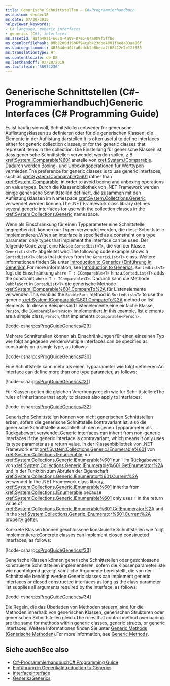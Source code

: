 ```yaml
---
title: Generische Schnittstellen – C#-Programmierhandbuch
ms.custom: seodec18
ms.date: 07/20/2015
helpviewer_keywords:
- C# language, generic interfaces
- generics [C#], interfaces
ms.assetid: a8fa49a1-6e78-4a09-87e5-84a0b9f5ffbe
ms.openlocfilehash: 09b8200d19b6f94cab423dbe4001fbeda83aa06f
ms.sourcegitcommit: 40364ded04fa6cdcb2b6beca7f68412e2e12f633
ms.translationtype: HT
ms.contentlocale: de-DE
ms.lasthandoff: 02/28/2019
ms.locfileid: "56974236"
---
```

# <a name="generic-interfaces-c-programming-guide"></a><span data-ttu-id="0daa5-102">Generische Schnittstellen (C#-Programmierhandbuch)</span><span class="sxs-lookup"><span data-stu-id="0daa5-102">Generic Interfaces (C# Programming Guide)</span></span>
<span data-ttu-id="0daa5-103">Es ist häufig sinnvoll, Schnittstellen entweder für generische Auflistungsklassen zu definieren oder für die generischen Klassen, die Elemente in der Auflistung darstellen.</span><span class="sxs-lookup"><span data-stu-id="0daa5-103">It is often useful to define interfaces either for generic collection classes, or for the generic classes that represent items in the collection.</span></span> <span data-ttu-id="0daa5-104">Die Einstellung für generische Klassen ist, dass generische Schnittstellen verwendet werden sollen, z.B. <xref:System.IComparable%601> anstelle von <xref:System.IComparable>. Dadurch werden Boxing- und Unboxingoperationen für Werttypen vermieden.</span><span class="sxs-lookup"><span data-stu-id="0daa5-104">The preference for generic classes is to use generic interfaces, such as <xref:System.IComparable%601> rather than <xref:System.IComparable>, in order to avoid boxing and unboxing operations on value types.</span></span> <span data-ttu-id="0daa5-105">Durch die Klassenbibliothek von .NET Framework werden einige generische Schnittstellen definiert, die zusammen mit den Auflistungsklassen im Namespace <xref:System.Collections.Generic> verwendet werden können.</span><span class="sxs-lookup"><span data-stu-id="0daa5-105">The .NET Framework class library defines several generic interfaces for use with the collection classes in the <xref:System.Collections.Generic> namespace.</span></span>  
  
 <span data-ttu-id="0daa5-106">Wenn als Einschränkung für einen Typparameter eine Schnittstelle angegeben ist, können nur Typen verwendet werden, die diese Schnittstelle implementieren.</span><span class="sxs-lookup"><span data-stu-id="0daa5-106">When an interface is specified as a constraint on a type parameter, only types that implement the interface can be used.</span></span> <span data-ttu-id="0daa5-107">Der folgende Code zeigt eine Klasse `SortedList<T>`, die von der Klasse `GenericList<T>` abgeleitet wird.</span><span class="sxs-lookup"><span data-stu-id="0daa5-107">The following code example shows a `SortedList<T>` class that derives from the `GenericList<T>` class.</span></span> <span data-ttu-id="0daa5-108">Weitere Informationen finden Sie unter [Introduction to Generics (Einführung in Generika)](../../../csharp/programming-guide/generics/introduction-to-generics.md).</span><span class="sxs-lookup"><span data-stu-id="0daa5-108">For more information, see [Introduction to Generics](../../../csharp/programming-guide/generics/introduction-to-generics.md).</span></span> <span data-ttu-id="0daa5-109">`SortedList<T>` fügt die Einschränkung `where T : IComparable<T>` hinzu.</span><span class="sxs-lookup"><span data-stu-id="0daa5-109">`SortedList<T>` adds the constraint `where T : IComparable<T>`.</span></span> <span data-ttu-id="0daa5-110">Dadurch kann die Methode `BubbleSort` in `SortedList<T>` die generische Methode <xref:System.IComparable%601.CompareTo%2A> für Listenelemente verwenden.</span><span class="sxs-lookup"><span data-stu-id="0daa5-110">This enables the `BubbleSort` method in `SortedList<T>` to use the generic <xref:System.IComparable%601.CompareTo%2A> method on list elements.</span></span> <span data-ttu-id="0daa5-111">In diesem Beispiel sind Listenelemente eine einfache Klasse, `Person`, die `IComparable<Person>` implementiert.</span><span class="sxs-lookup"><span data-stu-id="0daa5-111">In this example, list elements are a simple class, `Person`, that implements `IComparable<Person>`.</span></span>  
  
 [!code-csharp[csProgGuideGenerics#29](~/samples/snippets/csharp/VS_Snippets_VBCSharp/csProgGuideGenerics/CS/Generics2.cs#29)]  
  
 <span data-ttu-id="0daa5-112">Mehrere Schnittstellen können als Einschränkungen für einen einzelnen Typ wie folgt angegeben werden:</span><span class="sxs-lookup"><span data-stu-id="0daa5-112">Multiple interfaces can be specified as constraints on a single type, as follows:</span></span>  
  
 [!code-csharp[csProgGuideGenerics#30](~/samples/snippets/csharp/VS_Snippets_VBCSharp/csProgGuideGenerics/CS/Generics.cs#30)]  
  
 <span data-ttu-id="0daa5-113">Eine Schnittstelle kann mehr als einen Typparameter wie folgt definieren:</span><span class="sxs-lookup"><span data-stu-id="0daa5-113">An interface can define more than one type parameter, as follows:</span></span>  
  
 [!code-csharp[csProgGuideGenerics#31](~/samples/snippets/csharp/VS_Snippets_VBCSharp/csProgGuideGenerics/CS/Generics.cs#31)]  
  
 <span data-ttu-id="0daa5-114">Für Klassen gelten die gleichen Vererbungsregeln wie für Schnittstellen:</span><span class="sxs-lookup"><span data-stu-id="0daa5-114">The rules of inheritance that apply to classes also apply to interfaces:</span></span>  
  
 [!code-csharp[csProgGuideGenerics#32](~/samples/snippets/csharp/VS_Snippets_VBCSharp/csProgGuideGenerics/CS/Generics.cs#32)]  
  
 <span data-ttu-id="0daa5-115">Generische Schnittstellen können von nicht generischen Schnittstellen erben, sofern die generische Schnittstelle kontravariant ist, also die generische Schnittstelle ausschließlich den eigenen Typparameter als Rückgabewert verwendet.</span><span class="sxs-lookup"><span data-stu-id="0daa5-115">Generic interfaces can inherit from non-generic interfaces if the generic interface is contravariant, which means it only uses its type parameter as a return value.</span></span> <span data-ttu-id="0daa5-116">In der Klassenbibliothek von .NET Framework erbt <xref:System.Collections.Generic.IEnumerable%601> von <xref:System.Collections.IEnumerable>, da <xref:System.Collections.Generic.IEnumerable%601> nur `T` im Rückgabewert von <xref:System.Collections.Generic.IEnumerable%601.GetEnumerator%2A> und in der Funktion zum Abrufen der Eigenschaft <xref:System.Collections.Generic.IEnumerator%601.Current%2A> verwendet.</span><span class="sxs-lookup"><span data-stu-id="0daa5-116">In the .NET Framework class library, <xref:System.Collections.Generic.IEnumerable%601> inherits from <xref:System.Collections.IEnumerable> because <xref:System.Collections.Generic.IEnumerable%601> only uses `T` in the return value of <xref:System.Collections.Generic.IEnumerable%601.GetEnumerator%2A> and in the <xref:System.Collections.Generic.IEnumerator%601.Current%2A> property getter.</span></span>  
  
 <span data-ttu-id="0daa5-117">Konkrete Klassen können geschlossene konstruierte Schnittstellen wie folgt implementieren:</span><span class="sxs-lookup"><span data-stu-id="0daa5-117">Concrete classes can implement closed constructed interfaces, as follows:</span></span>  
  
 [!code-csharp[csProgGuideGenerics#33](~/samples/snippets/csharp/VS_Snippets_VBCSharp/csProgGuideGenerics/CS/Generics.cs#33)]  
  
 <span data-ttu-id="0daa5-118">Generische Klassen können generische Schnittstellen oder geschlossene konstruierte Schnittstellen implementieren, sofern die Klassenparameterliste wie nachfolgend gezeigt sämtliche Argumente bereitstellt, die von der Schnittstelle benötigt werden:</span><span class="sxs-lookup"><span data-stu-id="0daa5-118">Generic classes can implement generic interfaces or closed constructed interfaces as long as the class parameter list supplies all arguments required by the interface, as follows:</span></span>  
  
 [!code-csharp[csProgGuideGenerics#34](~/samples/snippets/csharp/VS_Snippets_VBCSharp/csProgGuideGenerics/CS/Generics.cs#34)]  
  
 <span data-ttu-id="0daa5-119">Die Regeln, die das Überladen von Methoden steuern, sind für die Methoden innerhalb von generischen Klassen, generischen Strukturen oder generischen Schnittstellen gleich.</span><span class="sxs-lookup"><span data-stu-id="0daa5-119">The rules that control method overloading are the same for methods within generic classes, generic structs, or generic interfaces.</span></span> <span data-ttu-id="0daa5-120">Weitere Informationen finden Sie unter [Generic Methods (Generische Methoden)](../../../csharp/programming-guide/generics/generic-methods.md).</span><span class="sxs-lookup"><span data-stu-id="0daa5-120">For more information, see [Generic Methods](../../../csharp/programming-guide/generics/generic-methods.md).</span></span>  
  
## <a name="see-also"></a><span data-ttu-id="0daa5-121">Siehe auch</span><span class="sxs-lookup"><span data-stu-id="0daa5-121">See also</span></span>

- [<span data-ttu-id="0daa5-122">C#-Programmierhandbuch</span><span class="sxs-lookup"><span data-stu-id="0daa5-122">C# Programming Guide</span></span>](../../../csharp/programming-guide/index.md)
- [<span data-ttu-id="0daa5-123">Einführung in Generika</span><span class="sxs-lookup"><span data-stu-id="0daa5-123">Introduction to Generics</span></span>](../../../csharp/programming-guide/generics/introduction-to-generics.md)
- [<span data-ttu-id="0daa5-124">interface</span><span class="sxs-lookup"><span data-stu-id="0daa5-124">interface</span></span>](../../../csharp/language-reference/keywords/interface.md)
- [<span data-ttu-id="0daa5-125">Generika</span><span class="sxs-lookup"><span data-stu-id="0daa5-125">Generics</span></span>](~/docs/standard/generics/index.md)
